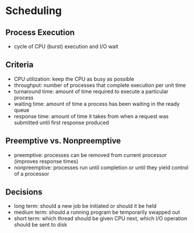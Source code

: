 # Scheduling

## Process Execution

- cycle of CPU (burst) execution and I/O wait

## Criteria

- CPU utilization: keep the CPU as busy as possible
- throughput: number of processes that complete execution per unit time
- turnaround time: amount of time required to execute a particular process
- waiting time: amount of time a process has been waiting in the ready queue
- response time: amount of time it takes from when a request was submitted until first response produced

## Preemptive vs. Nonpreemptive

- preemptive: processes can be removed from current processor (improves response times)
- nonpreemptive: processes run until completion or until they yield control of a processor

## Decisions

- long term: should a new job be initiated or should it be held
- medium term: should a running program be temporarily swapped out
- short term: which thread should be given CPU next, which I/O operation should be sent to disk
